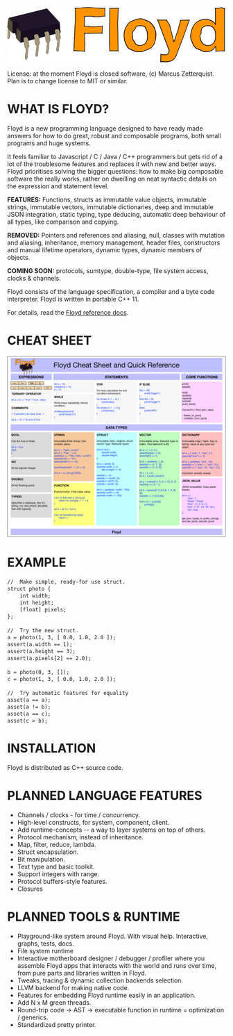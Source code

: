 ![alt text](./docs/floyd_logo.png "Floyd Logo")

License: at the moment Floyd is closed software, (c) Marcus Zetterquist. Plan is to change license to MIT or similar.

# WHAT IS FLOYD?

Floyd is a new programming language designed to have ready made answers for how to do great, robust and composable programs, both small programs and huge systems.

It feels familiar to Javascript / C / Java / C++ programmers but gets rid of a lot of the troublesome features and replaces it with new and better ways. Floyd prioritises solving the bigger questions: how to make big composable software the really works, rather on dweilling on neat syntactic details on the expression and statement level.

**FEATURES:** Functions, structs as immutable value objects, immutable strings, immutable vectors, immutable dictionaries, deep and immutable JSON integration, static typing, type deducing, automatic deep behaviour of all types, like comparison and copying.

**REMOVED:** Pointers and references and aliasing, null, classes with mutation and aliasing, inheritance, memory management, header files, constructors and manual lifetime operators, dynamic types, dynamic members of objects.

**COMING SOON:** protocols, sumtype, double-type, file system access, clocks & channels.

Floyd consists of the language specification, a compiler and a byte code interpreter. Floyd is written in portable C++ 11.

For details, read the [Floyd reference docs](./docs/floyd_reference.md).

# CHEAT SHEET

![alt text](./docs/floyd_cheat_sheet3.png "Floyd Cheat Sheet")

# EXAMPLE

	//  Make simple, ready-for use struct.
	struct photo {
		int width;
		int height;
		[float] pixels;
	};

	//  Try the new struct.
	a = photo(1, 3, [ 0.0, 1.0, 2.0 ]);
	assert(a.width == 1);
	assert(a.height == 3);
	assert(a.pixels[2] == 2.0);

	b = photo(0, 3, []);
	c = photo(1, 3, [ 0.0, 1.0, 2.0 ]);

	//	Try automatic features for equality
	asset(a == a);
	asset(a != b);
	asset(a == c);
	asset(c > b);


# INSTALLATION

Floyd is distributed as C++ source code.


# PLANNED LANGUAGE FEATURES

- Channels / clocks - for time / concurrency.
- High-level constructs, for system, component, client.
- Add runtime-concepts -- a way to layer systems on top of others.
- Protocol mechanism, instead of inheritance.
- Map, filter, reduce, lambda.
- Struct encapsulation.
- Bit manipulation.
- Text type and basic toolkit.
- Support integers with range.
- Protocol buffers-style features.
- Closures

# PLANNED TOOLS & RUNTIME

- Playground-like system around Floyd. With visual help. Interactive, graphs, tests, docs.
- File system runtime
- Interactive motherboard designer / debugger / profiler where you assemble Floyd apps that interacts with the world and runs over time, from pure parts and libraries written in Floyd.
- Tweaks, tracing & dynamic collection backends selection.
- LLVM backend for making native code.
- Features for embedding Floyd runtime easily in an application.
- Add N x M green threads.
- Round-trip code -> AST -> executable function in runtime = optimization / generics.
- Standardized pretty printer.

